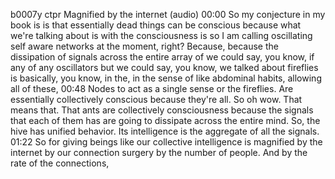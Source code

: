 b0007y ctpr
Magnified by the internet (audio)
00:00
So my conjecture in my book is is that essentially dead things can be conscious because what we're talking about is with the consciousness is so I am calling oscillating self aware networks at the moment, right? Because, because the dissipation of signals across the entire array of we could say, you know, if any of any oscillators but we could say, you know, we talked about fireflies is basically, you know, in the, in the sense of like abdominal habits, allowing all of these,
00:48
Nodes to act as a single sense or the fireflies. Are essentially collectively conscious because they're all. So oh wow. That means that. That ants are collectively consciousness because the signals that each of them has are going to dissipate across the entire mind. So, the hive has unified behavior. Its intelligence is the aggregate of all the signals.
01:22
So for giving beings like our collective intelligence is magnified by the internet by our connection surgery by the number of people. And by the rate of the connections,
